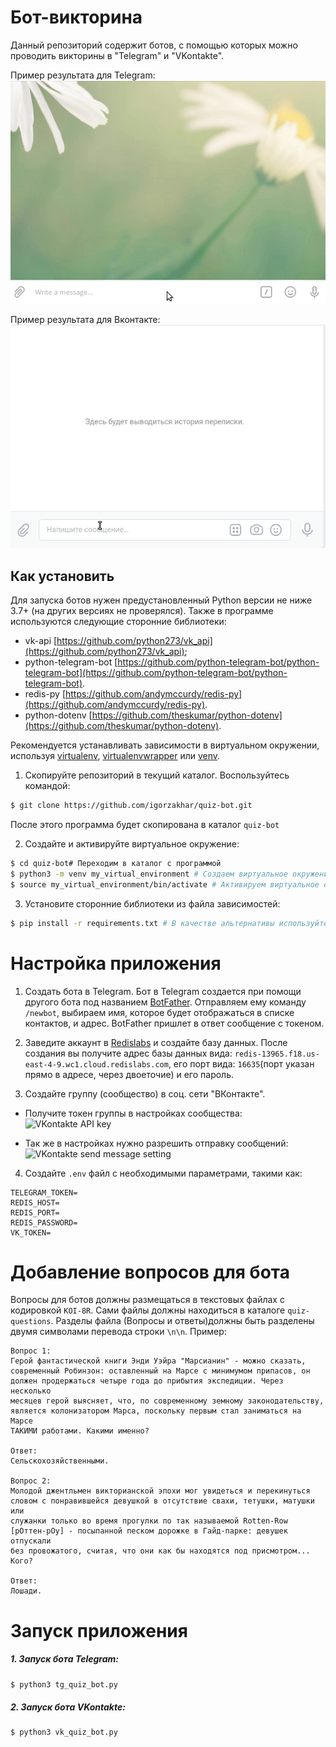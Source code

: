 # Бот-викторина

Данный репозиторий содержит ботов, с помощью которых можно проводить викторины в "Telegram" и "VKontakte".

Пример результата для Telegram:
![Telegram animation](https://github.com/igorzakhar/quiz-bot/blob/master/screenshots/tg_example.gif)

Пример результата для Вконтакте:
![VKontakte animation](https://github.com/igorzakhar/quiz-bot/blob/master/screenshots/vk_example.gif)

## Как установить

Для запуска ботов нужен предустановленный Python версии не ниже 3.7+ (на других версиях не проверялся).
Также в программе используются следующие сторонние библиотеки:
- vk-api [https://github.com/python273/vk_api](https://github.com/python273/vk_api);
- python-telegram-bot [https://github.com/python-telegram-bot/python-telegram-bot](https://github.com/python-telegram-bot/python-telegram-bot).
- redis-py [https://github.com/andymccurdy/redis-py](https://github.com/andymccurdy/redis-py).
- python-dotenv [https://github.com/theskumar/python-dotenv](https://github.com/theskumar/python-dotenv).

Рекомендуется устанавливать зависимости в виртуальном окружении, используя [virtualenv](https://github.com/pypa/virtualenv), [virtualenvwrapper](https://pypi.python.org/pypi/virtualenvwrapper) или [venv](https://docs.python.org/3/library/venv.html).

1. Скопируйте репозиторий в текущий каталог. Воспользуйтесь командой:
```bash
$ git clone https://github.com/igorzakhar/quiz-bot.git
```
После этого программа будет скопирована в каталог ```quiz-bot```

2. Создайте и активируйте виртуальное окружение:
```bash
$ cd quiz-bot# Переходим в каталог с программой
$ python3 -m venv my_virtual_environment # Создаем виртуальное окружение
$ source my_virtual_environment/bin/activate # Активируем виртуальное окружение
```

3. Установите сторонние библиотеки  из файла зависимостей:
```bash
$ pip install -r requirements.txt # В качестве альтернативы используйте pip3
```

# Настройка приложения
1. Создать бота в Telegram. Бот в Telegram создается при помощи другого бота под названием [BotFather](http://telegram.me/BotFather). Отправляем ему команду ```/newbot```, выбираем имя, которое будет отображаться в списке контактов, и адрес. BotFather пришлет в ответ сообщение с токеном.

2. Заведите аккаунт в [Redislabs](https://redislabs.com/) и создайте базу данных. После создания вы получите адрес базы данных вида: ```redis-13965.f18.us-east-4-9.wc1.cloud.redislabs.com```, его порт вида: ```16635```(порт указан прямо в адресе, через двоеточие) и его пароль.

3. Создайте группу (сообщество) в соц. сети "ВКонтакте".
- Получите токен группы в настройках сообщества:
![VKontakte API key](https://github.com/igorzakhar/quiz-bot/blob/master/screenshots/)

- Так же в настройках нужно разрешить отправку сообщений:
![VKontakte send message setting](https://github.com/igorzakhar/quiz-bot/blob/master/screenshots/)

4. Создайте ```.env``` файл c необходимыми параметрами, такими как:
```
TELEGRAM_TOKEN=
REDIS_HOST=
REDIS_PORT=
REDIS_PASSWORD=
VK_TOKEN=
```

# Добавление вопросов для бота

Вопросы для ботов должны размещаться в текстовых файлах с кодировкой ```KOI-8R```. Сами файлы должны находиться в каталоге ```quiz-questions```. Разделы файла (Вопросы и ответы)должны быть разделены двумя символами перевода строки ```\n\n```. Пример:
```
Вопрос 1:
Герой фантастической книги Энди Уэйра "Марсианин" - можно сказать,
современный Робинзон: оставленный на Марсе с минимумом припасов, он
должен продержаться четыре года до прибытия экспедиции. Через несколько
месяцев герой выясняет, что, по современному земному законодательству,
является колонизатором Марса, поскольку первым стал заниматься на Марсе
ТАКИМИ работами. Какими именно?

Ответ:
Сельскохозяйственными.

Вопрос 2:
Молодой джентльмен викторианской эпохи мог увидеться и перекинуться
словом с понравившейся девушкой в отсутствие свахи, тетушки, матушки или
служанки только во время прогулки по так называемой Rotten-Row
[рОттен-рОу] - посыпанной песком дорожке в Гайд-парке: девушек отпускали
без провожатого, считая, что они как бы находятся под присмотром... Кого?

Ответ:
Лошади.

```

# Запуск приложения

##### 1. Запуск бота Telegram:
```bash
$ python3 tg_quiz_bot.py
```

##### 2. Запуск бота VKontakte:
```bash
$ python3 vk_quiz_bot.py
```
